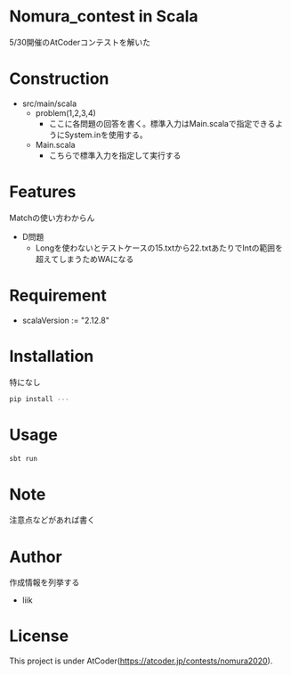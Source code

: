 # Nomura_contest in Scala

5/30開催のAtCoderコンテストを解いた

# Construction

* src/main/scala
    * problem(1,2,3,4)
        * ここに各問題の回答を書く。標準入力はMain.scalaで指定できるようにSystem.inを使用する。
    * Main.scala
        * こちらで標準入力を指定して実行する
 
# Features
Matchの使い方わからん
- D問題
    - Longを使わないとテストケースの15.txtから22.txtあたりでIntの範囲を超えてしまうためWAになる
 
# Requirement
* scalaVersion     := "2.12.8"
 
# Installation
特になし
 
```bash
pip install ---
```
 
# Usage 
```bash
sbt run
```
 
# Note
 
注意点などがあれば書く
 
# Author
 
作成情報を列挙する
 
* liik
 
# License
This project is under AtCoder(https://atcoder.jp/contests/nomura2020).